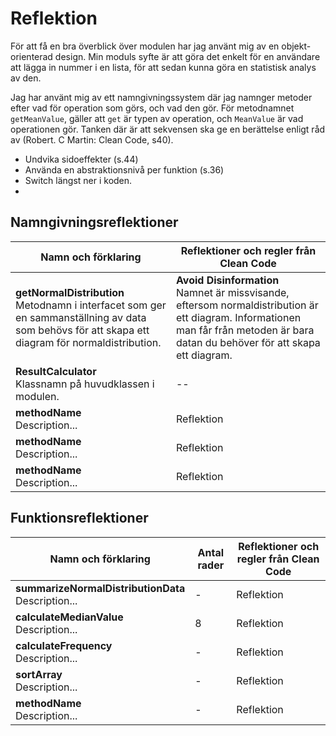 # Reflektion

För att få en bra överblick över modulen har jag använt mig av en objekt-orienterad design. Min moduls syfte är att göra det enkelt för en användare att lägga in nummer i en lista, för att sedan kunna göra en statistisk analys av den. 

Jag har använt mig av ett namngivningssystem där jag namnger metoder efter vad för operation som görs, och vad den gör. För metodnamnet `getMeanValue`, gäller att `get` är typen av operation, och `MeanValue` är vad operationen gör. Tanken där är att sekvensen ska ge en berättelse enligt råd av (Robert. C Martin: Clean Code, s40). 


- Undvika sidoeffekter (s.44)
- Använda en abstraktionsnivå per funktion (s.36)
- Switch längst ner i koden.
-

## Namngivningsreflektioner

| Namn och förklaring | Reflektioner och regler från Clean Code |
| --- |  --- |
| **getNormalDistribution** <br /> Metodnamn i interfacet som ger en sammanställning av data som behövs för att skapa ett diagram för normaldistribution. | **Avoid Disinformation** <br /> Namnet är missvisande, eftersom normaldistribution är ett diagram. Informationen man får från metoden är bara datan du behöver för att skapa ett diagram. |
| **ResultCalculator** <br /> Klassnamn på huvudklassen i modulen. | -- |
| **methodName** <br /> Description... | Reflektion |
| **methodName** <br /> Description... | Reflektion |
| **methodName** <br /> Description... | Reflektion |

## Funktionsreflektioner
| Namn och förklaring | Antal rader | Reflektioner och regler från Clean Code |
| --- |  --- | --- |
| **summarizeNormalDistributionData** <br /> Description... | - | Reflektion |
| **calculateMedianValue** <br /> Description... | 8 | Reflektion |
| **calculateFrequency** <br /> Description... | - | Reflektion |
| **sortArray** <br /> Description... | - | Reflektion |
| **methodName** <br /> Description... | - | Reflektion |